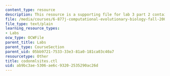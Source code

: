 ```yaml
---
content_type: resource
description: This resource is a supporting file for lab 3 part 2 containing codes.
file: /media/courses/6-877j-computational-evolutionary-biology-fall-2005/ab9bc3ae5306ae6c93202535290ac26d_codonmlsites.ctl
file_type: text/plain
learning_resource_types:
- Labs
ocw_type: OCWFile
parent_title: Labs
parent_type: CourseSection
parent_uid: 05bb9721-7533-33e3-81a0-181ca03c40a7
resourcetype: Other
title: codonmlsites.ctl
uid: ab9bc3ae-5306-ae6c-9320-2535290ac26d
---
```

